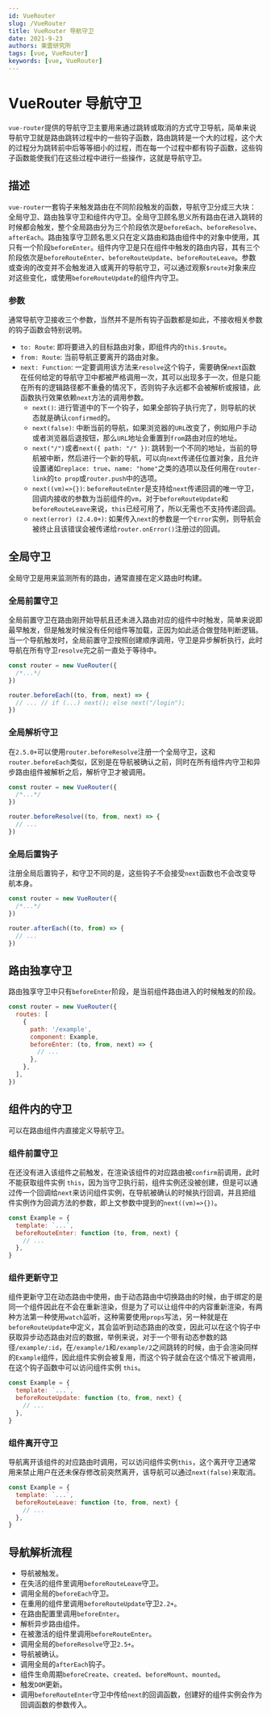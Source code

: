 ```yaml
---
id: VueRouter
slug: /VueRouter
title: VueRouter 导航守卫
date: 2021-9-23
authors: 東雲研究所
tags: [vue, VueRouter]
keywords: [vue, VueRouter]
---
```


# VueRouter 导航守卫

`vue-router`提供的导航守卫主要用来通过跳转或取消的方式守卫导航，简单来说导航守卫就是路由跳转过程中的一些钩子函数，路由跳转是一个大的过程，这个大的过程分为跳转前中后等等细小的过程，而在每一个过程中都有钩子函数，这些钩子函数能使我们在这些过程中进行一些操作，这就是导航守卫。

## 描述

`vue-router`一套钩子来触发路由在不同阶段触发的函数，导航守卫分成三大块：全局守卫、路由独享守卫和组件内守卫。全局守卫顾名思义所有路由在进入跳转的时候都会触发，整个全局路由分为三个阶段依次是`beforeEach`、`beforeResolve`、`afterEach`。路由独享守卫顾名思义只在定义路由和路由组件中的对象中使用，其只有一个阶段`beforeEnter`。组件内守卫是只在组件中触发的路由内容，其有三个阶段依次是`beforeRouteEnter`、`beforeRouteUpdate`、`beforeRouteLeave`。参数或查询的改变并不会触发进入或离开的导航守卫，可以通过观察`$route`对象来应对这些变化，或使用`beforeRouteUpdate`的组件内守卫。

### 参数

通常导航守卫接收三个参数，当然并不是所有钩子函数都是如此，不接收相关参数的钩子函数会特别说明。

- `to: Route`: 即将要进入的目标路由对象，即组件内的`this.$route`。
- `from: Route`: 当前导航正要离开的路由对象。
- `next: Function`: 一定要调用该方法来`resolve`这个钩子，需要确保`next`函数在任何给定的导航守卫中都被严格调用一次，其可以出现多于一次，但是只能在所有的逻辑路径都不重叠的情况下，否则钩子永远都不会被解析或报错，此函数执行效果依赖`next`方法的调用参数。
  - `next()`: 进行管道中的下一个钩子，如果全部钩子执行完了，则导航的状态就是确认`confirmed`的。
  - `next(false)`: 中断当前的导航，如果浏览器的`URL`改变了，例如用户手动或者浏览器后退按钮，那么`URL`地址会重置到`from`路由对应的地址。
  - `next("/")`或者`next({ path: "/" })`: 跳转到一个不同的地址，当前的导航被中断，然后进行一个新的导航，可以向`next`传递任位置对象，且允许设置诸如`replace: true`、`name: "home"`之类的选项以及任何用在`router-link`的`to prop`或`router.push`中的选项。
  - `next((vm)=>{})`: `beforeRouteEnter`是支持给`next`传递回调的唯一守卫，回调内接收的参数为当前组件的`vm`，对于`beforeRouteUpdate`和`beforeRouteLeave`来说，`this`已经可用了，所以无需也不支持传递回调。
  - `next(error) (2.4.0+)`: 如果传入`next`的参数是一个`Error`实例，则导航会被终止且该错误会被传递给`router.onError()`注册过的回调。

## 全局守卫

全局守卫是用来监测所有的路由，通常直接在定义路由时构建。

### 全局前置守卫

全局前置守卫在路由刚开始导航且还未进入路由对应的组件中时触发，简单来说即最早触发，但是触发时候没有任何组件等加载，正因为如此适合做登陆判断逻辑。当一个导航触发时，全局前置守卫按照创建顺序调用，守卫是异步解析执行，此时导航在所有守卫`resolve`完之前一直处于等待中。

```javascript
const router = new VueRouter({
  /*...*/
})

router.beforeEach((to, from, next) => {
  // ... // if (...) next(); else next("/login");
})
```

### 全局解析守卫

在`2.5.0+`可以使用`router.beforeResolve`注册一个全局守卫，这和`router.beforeEach`类似，区别是在导航被确认之前，同时在所有组件内守卫和异步路由组件被解析之后，解析守卫才被调用。

```javascript
const router = new VueRouter({
  /*...*/
})

router.beforeResolve((to, from, next) => {
  // ...
})
```

### 全局后置钩子

注册全局后置钩子，和守卫不同的是，这些钩子不会接受`next`函数也不会改变导航本身。

```javascript
const router = new VueRouter({
  /*...*/
})

router.afterEach((to, from) => {
  // ...
})
```

## 路由独享守卫

路由独享守卫中只有`beforeEnter`阶段，是当前组件路由进入的时候触发的阶段。

```javascript
const router = new VueRouter({
  routes: [
    {
      path: '/example',
      component: Example,
      beforeEnter: (to, from, next) => {
        // ...
      },
    },
  ],
})
```

## 组件内的守卫

可以在路由组件内直接定义导航守卫。

### 组件前置守卫

在还没有进入该组件之前触发，在渲染该组件的对应路由被`confirm`前调用，此时不能获取组件实例 `this`，因为当守卫执行前，组件实例还没被创建，但是可以通过传一个回调给`next`来访问组件实例，在导航被确认的时候执行回调，并且把组件实例作为回调方法的参数，即上文参数中提到的`next((vm)=>{})`。

```javascript
const Example = {
  template: `...`,
  beforeRouteEnter: function (to, from, next) {
    // ...
  },
}
```

### 组件更新守卫

组件更新守卫在动态路由中使用，由于动态路由中切换路由的时候，由于绑定的是同一个组件因此在不会在重新渲染，但是为了可以让组件中的内容重新渲染，有两种方法第一种使用`watch`监听，这种需要使用`props`写法，另一种就是在`beforeRouteUpdate`中定义，其会监听到动态路由的改变，因此可以在这个钩子中获取异步动态路由对应的数据，举例来说，对于一个带有动态参数的路径`/example/:id`，在`/example/1`和`/example/2`之间跳转的时候，由于会渲染同样的`Example`组件，因此组件实例会被复用，而这个钩子就会在这个情况下被调用，在这个钩子函数中可以访问组件实例 `this`。

```javascript
const Example = {
  template: `...`,
  beforeRouteUpdate: function (to, from, next) {
    // ...
  },
}
```

### 组件离开守卫

导航离开该组件的对应路由时调用，可以访问组件实例`this`，这个离开守卫通常用来禁止用户在还未保存修改前突然离开，该导航可以通过`next(false)`来取消。

```javascript
const Example = {
  template: `...`,
  beforeRouteLeave: function (to, from, next) {
    // ...
  },
}
```

## 导航解析流程

- 导航被触发。
- 在失活的组件里调用`beforeRouteLeave`守卫。
- 调用全局的`beforeEach`守卫。
- 在重用的组件里调用`beforeRouteUpdate`守卫`2.2+`。
- 在路由配置里调用`beforeEnter`。
- 解析异步路由组件。
- 在被激活的组件里调用`beforeRouteEnter`。
- 调用全局的`beforeResolve`守卫`2.5+`。
- 导航被确认。
- 调用全局的`afterEach`钩子。
- 组件生命周期`beforeCreate`、`created`、`beforeMount`、`mounted`。
- 触发`DOM`更新。
- 调用`beforeRouteEnter`守卫中传给`next`的回调函数，创建好的组件实例会作为回调函数的参数传入。
